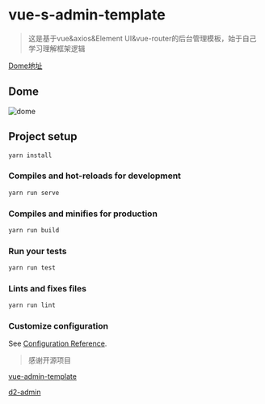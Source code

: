 # vue-s-admin-template

>这是基于vue&axios&Element UI&vue-router的后台管理模板，始于自己学习理解框架逻辑

[Dome地址](https://piccoloyu.github.io/vue-s-admin/)

## Dome

 <img src="https://piccoloyu.github.io/vue-s-admin/img/dome.gif" alt="dome">

## Project setup

```javascript
yarn install
```

### Compiles and hot-reloads for development

```javascript
yarn run serve
```

### Compiles and minifies for production

```javascript
yarn run build
```

### Run your tests

```javascript
yarn run test
```

### Lints and fixes files

```javascript
yarn run lint
```

### Customize configuration

See [Configuration Reference](https://cli.vuejs.org/config/).


>感谢开源项目

[vue-admin-template](https://github.com/PanJiaChen/vue-admin-template)

[d2-admin](https://github.com/d2-projects/d2-admin)